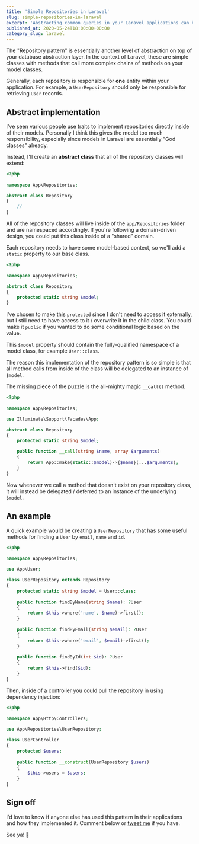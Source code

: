 ```yaml
---
title: 'Simple Repositories in Laravel'
slug: simple-repositories-in-laravel
excerpt: 'Abstracting common queries in your Laravel applications can be done in many ways. Let''s take a look at the simplest way using the "Repository pattern".'
published_at: 2020-05-24T18:00:00+00:00
category_slug: laravel
---
```

The "Repository pattern" is essentially another level of abstraction on top of your database abstraction layer. In the context of Laravel, these are simple classes with methods that call more complex chains of methods on your model classes.

Generally, each repository is responsible for **one** entity within your application. For example, a `UserRepository` should only be responsible for retrieving `User` records.

## Abstract implementation

I've seen various people use traits to implement repositories directly inside of their models. Personally I think this gives the model too much responsibility, especially since models in Laravel are essentially "God classes" already.

Instead, I'll create an **abstract class** that all of the repository classes will extend:

```php
<?php
  
namespace App\Repositories;

abstract class Repository
{
    //
}
```

All of the repository classes will live inside of the `app/Repositories` folder and are namespaced accordingly. If you're following a domain-driven design, you could put this class inside of a "shared" domain.

Each repository needs to have some model-based context, so we'll add a `static` property to our base class.

```php
<?php
  
namespace App\Repositories;

abstract class Repository
{
    protected static string $model;
}
```

I've chosen to make this `protected` since I don't need to access it externally, but I still need to have access to it / overwrite it in the child class. You could make it `public` if you wanted to do some conditional logic based on the value.

This `$model` property should contain the fully-qualified namespace of a model class, for example `User::class`.

The reason this implementation of the repository pattern is so simple is that all method calls from inside of the class will be delegated to an instance of `$model`. 

The missing piece of the puzzle is the all-mighty magic `__call()` method.

```php
<?php
  
namespace App\Repositories;

use Illuminate\Support\Facades\App;

abstract class Repository
{
    protected static string $model;

    public function __call(string $name, array $arguments)
    {
        return App::make(static::$model)->{$name}(...$arguments);
    }
}
```

Now whenever we call a method that doesn't exist on your repository class, it will instead be delegated / deferred to an instance of the underlying `$model`.

## An example

A quick example would be creating a `UserRepository` that has some useful methods for finding a `User` by `email`, `name` and `id`.

```php
<?php
  
namespace App\Repositories;

use App\User;

class UserRepository extends Repository
{
    protected static string $model = User::class;
  
    public function findByName(string $name): ?User
    {
        return $this->where('name', $name)->first();
    }
  
    public function findByEmail(string $email): ?User
    {
        return $this->where('email', $email)->first();
    }
  
    public function findById(int $id): ?User
    {
        return $this->find($id);
    }
}
```

Then, inside of a controller you could pull the repository in using dependency injection:

```php
<?php
  
namespace App\Http\Controllers;

use App\Repositories\UserRepository;

class UserController
{
    protected $users;
  
    public function __construct(UserRepository $users)
    {
        $this->users = $users;    
    }
}
```

## Sign off

I'd love to know if anyone else has used this pattern in their applications and how they implemented it. Comment below or [tweet me](https://twitter.com/ryangjchandler) if you have.

See ya! 👋